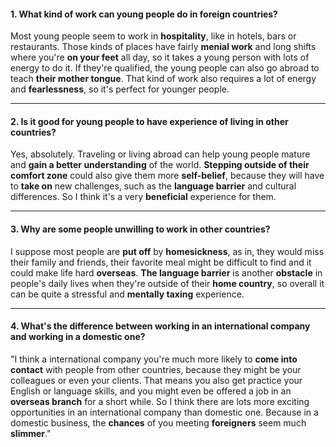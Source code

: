 #### 1. What kind of work can young people do in foreign countries?
Most young people seem to work in **hospitality**, like in hotels, bars or restaurants. Those kinds of places have fairly **menial work** and long shifts where you're **on your feet** all day, so it takes a young person with lots of energy to do it. If they're qualified, the young people can also go abroad to teach **their mother tongue**. That kind of work also requires a lot of energy and **fearlessness**, so it's perfect for younger people.

---
#### 2. Is it good for young people to have experience of living in other countries?
Yes, absolutely. Traveling or living abroad can help young people mature and **gain a better understanding** of the world. **Stepping outside of their comfort zone** could also give them more **self-belief**, because they will have to **take on** new challenges, such as the **language barrier** and cultural differences. So I think it's a very **beneficial** experience for them.

---
#### 3. Why are some people unwilling to work in other countries?
I suppose most people are **put off** by **homesickness**, as in, they would miss their family and friends, their favorite meal might be difficult to find and it could make life hard **overseas**. **The language barrier** is another **obstacle** in people's daily lives when they're outside of their **home country**, so overall it can be quite a stressful and **mentally taxing** experience.

---
#### 4. What's the difference between working in an international company and working in a domestic one?
"I think a international company you're much more likely to **come into contact** with people from other countries, because they might be your colleagues or even your clients. That means you also get practice your English or language skills, and you might even be offered a job in an **overseas branch** for a short while. So I think there are lots more exciting opportunities in an international company than domestic one. Because in a domestic business, the **chances** of you meeting **foreigners** seem much **slimmer**."